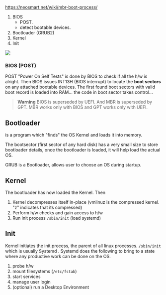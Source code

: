https://neosmart.net/wiki/mbr-boot-process/

1. BIOS
	- POST.
	- detect bootable devices.
2. Bootloader (GRUB2)
3. Kernel
4. Init 

![](https://routingnull.files.wordpress.com/2020/08/linux-boot-process-1.jpg?w=700)

### BIOS (POST)
POST "Power On Self Tests" is done by BIOS to check if all the h/w is alright.
Then BIOS issues INT13H (BIOS interrupt) to locate the **boot sectors** on any attached bootable devices. The first found boot sectors with valid boot record is loaded into RAM... the code in boot sector takes control... 

> **Warning**
> BIOS is superseded by UEFI. And MBR is superseded by GPT. MBR works only with BIOS and GPT works only with UEFI.

## Bootloader
is a program which "finds" the OS Kernel and loads it into memory.

The bootsector (first sector of any hard disk) has a very small size to store bootloader details, once the bootloader is loaded, it will help load the actual OS.

GRUB is a Bootloader, allows user to choose an OS during startup.

## Kernel
The bootloader has now loaded the Kernel. Then
1. Kernel decompresses itself in-place (vmlinuz is the compressed kernel. "z" indicates that its compressed)
2. Perform h/w checks and gain access to h/w
3. Run init process `/sbin/init` (load systemd)

## Init
Kernel initiates the init process, the parent of all linux processes. `/sbin/init` which is usually Systemd .
Systemd does the following to bring to a state where any productive work can be done on the OS.
1. probe h/w
2. mount filesystems (`/etc/fstab`)
3. start services
4. manage user login
5. (optional) run a Desktop Environment




